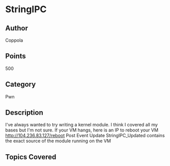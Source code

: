 # StringIPC

## Author
Coppola
## Points
500
## Category
Pwn
## Description
I've always wanted to try writing a kernel module. I think I covered all my bases but I'm not sure.
If your VM hangs, here is an IP to reboot your VM <http://104.236.83.127/reboot>
Post Event Update
StringIPC_Updated contains the exact source of the module running on the VM
## Topics Covered

